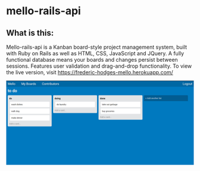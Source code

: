 # mello-rails-api

## What is this:
Mello-rails-api is a Kanban board-style project management system, built with Ruby on Rails as well as HTML, CSS, JavaScript and JQuery. A fully functional database means your boards and changes persist between sessions. Features user validation and drag-and-drop functionality. To view the live version, visit https://frederic-hodges-mello.herokuapp.com/

![Mello app screenshot](app/assets/images/mello-rails-capture.PNG "Mello app screenshot")
